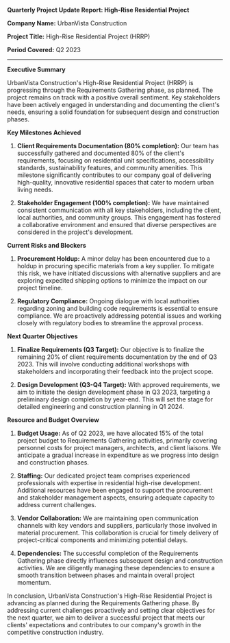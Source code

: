 **Quarterly Project Update Report: High-Rise Residential Project**

**Company Name:** UrbanVista Construction

**Project Title:** High-Rise Residential Project (HRRP)

**Period Covered:** Q2 2023

---

**Executive Summary**

UrbanVista Construction's High-Rise Residential Project (HRRP) is progressing through the Requirements Gathering phase, as planned. The project remains on track with a positive overall sentiment. Key stakeholders have been actively engaged in understanding and documenting the client's needs, ensuring a solid foundation for subsequent design and construction phases.

**Key Milestones Achieved**

1. **Client Requirements Documentation (80% completion):** Our team has successfully gathered and documented 80% of the client's requirements, focusing on residential unit specifications, accessibility standards, sustainability features, and community amenities. This milestone significantly contributes to our company goal of delivering high-quality, innovative residential spaces that cater to modern urban living needs.

2. **Stakeholder Engagement (100% completion):** We have maintained consistent communication with all key stakeholders, including the client, local authorities, and community groups. This engagement has fostered a collaborative environment and ensured that diverse perspectives are considered in the project's development.

**Current Risks and Blockers**

1. **Procurement Holdup:** A minor delay has been encountered due to a holdup in procuring specific materials from a key supplier. To mitigate this risk, we have initiated discussions with alternative suppliers and are exploring expedited shipping options to minimize the impact on our project timeline.

2. **Regulatory Compliance:** Ongoing dialogue with local authorities regarding zoning and building code requirements is essential to ensure compliance. We are proactively addressing potential issues and working closely with regulatory bodies to streamline the approval process.

**Next Quarter Objectives**

1. **Finalize Requirements (Q3 Target):** Our objective is to finalize the remaining 20% of client requirements documentation by the end of Q3 2023. This will involve conducting additional workshops with stakeholders and incorporating their feedback into the project scope.

2. **Design Development (Q3-Q4 Target):** With approved requirements, we aim to initiate the design development phase in Q3 2023, targeting a preliminary design completion by year-end. This will set the stage for detailed engineering and construction planning in Q1 2024.

**Resource and Budget Overview**

1. **Budget Usage:** As of Q2 2023, we have allocated 15% of the total project budget to Requirements Gathering activities, primarily covering personnel costs for project managers, architects, and client liaisons. We anticipate a gradual increase in expenditure as we progress into design and construction phases.

2. **Staffing:** Our dedicated project team comprises experienced professionals with expertise in residential high-rise development. Additional resources have been engaged to support the procurement and stakeholder management aspects, ensuring adequate capacity to address current challenges.

3. **Vendor Collaboration:** We are maintaining open communication channels with key vendors and suppliers, particularly those involved in material procurement. This collaboration is crucial for timely delivery of project-critical components and minimizing potential delays.

4. **Dependencies:** The successful completion of the Requirements Gathering phase directly influences subsequent design and construction activities. We are diligently managing these dependencies to ensure a smooth transition between phases and maintain overall project momentum.

In conclusion, UrbanVista Construction's High-Rise Residential Project is advancing as planned during the Requirements Gathering phase. By addressing current challenges proactively and setting clear objectives for the next quarter, we aim to deliver a successful project that meets our clients' expectations and contributes to our company's growth in the competitive construction industry.